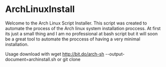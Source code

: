 # ArchLinuxInstall
Welcome to the Arch Linux Script Installer.
This script was created to automate the process of the Arch linux system installation proccess.
At first its just a small thing and I am no professional at bash script but it will soon be a
great tool to automate the proccess of having a very minimal installation.

Usage
download with wget http://bit.do/arch-sh --output-document=archinstall.sh     or git clone
